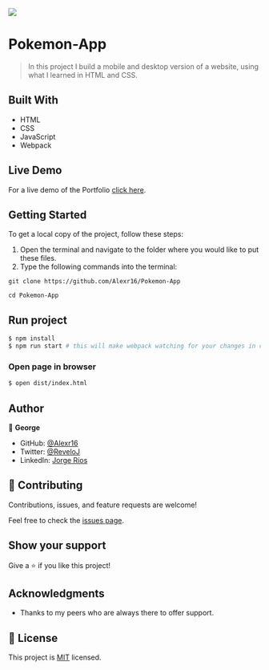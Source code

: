 ![](https://img.shields.io/badge/Microverse-blueviolet)

# Pokemon-App

> In this project I build a mobile and desktop version of a website, using what I learned in HTML and CSS.

<!-- ## Screenshot

<img src="./leaderboard.png">
<img src="./lmobile.png">-->

## Built With

- HTML
- CSS
- JavaScript
- Webpack

## Live Demo

For a live demo of the Portfolio [click here](https://Alexr16.github.io/Pokemon-App/).

## Getting Started

To get a local copy of the project, follow these steps: 
1. Open the terminal and navigate to the folder where you would like to put these files.
2. Type the following commands into the terminal: 
 ```
 git clone https://github.com/Alexr16/Pokemon-App
 ```
 ```
 cd Pokemon-App
 ```
 
## Run project

```bash
$ npm install
$ npm run start # this will make webpack watching for your changes in code
```

### Open page in browser

```bash
$ open dist/index.html
```

## Author

👤 **George**

- GitHub: [@Alexr16](https://github.com/Alexr16)
- Twitter: [@ReveloJ](https://twitter.com/ReveloJ)
- LinkedIn: [Jorge Ríos](https://www.linkedin.com/in/jorge-r%C3%ADos-3b33ab22b)

## 🤝 Contributing

Contributions, issues, and feature requests are welcome!

Feel free to check the [issues page](https://github.com/Alexr16/Pokemon-App/issues).

## Show your support

Give a ⭐️ if you like this project!

## Acknowledgments

- Thanks to my peers who are always there to offer support. 

## 📝 License

This project is [MIT](./LICENSE) licensed.
